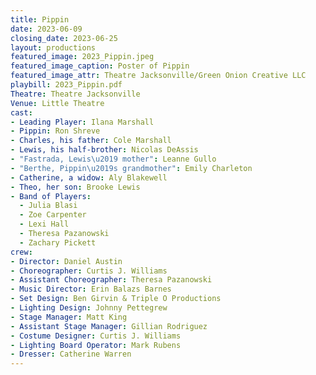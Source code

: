 ```yaml
---
title: Pippin
date: 2023-06-09
closing_date: 2023-06-25
layout: productions
featured_image: 2023_Pippin.jpeg
featured_image_caption: Poster of Pippin
featured_image_attr: Theatre Jacksonville/Green Onion Creative LLC
playbill: 2023_Pippin.pdf
Theatre: Theatre Jacksonville
Venue: Little Theatre
cast:
- Leading Player: Ilana Marshall
- Pippin: Ron Shreve
- Charles, his father: Cole Marshall
- Lewis, his half-brother: Nicolas DeAssis
- "Fastrada, Lewis\u2019 mother": Leanne Gullo
- "Berthe, Pippin\u2019s grandmother": Emily Charleton
- Catherine, a widow: Aly Blakewell
- Theo, her son: Brooke Lewis
- Band of Players:
  - Julia Blasi
  - Zoe Carpenter
  - Lexi Hall
  - Theresa Pazanowski
  - Zachary Pickett
crew:
- Director: Daniel Austin
- Choreographer: Curtis J. Williams
- Assistant Choreographer: Theresa Pazanowski
- Music Director: Erin Balazs Barnes
- Set Design: Ben Girvin & Triple O Productions
- Lighting Design: Johnny Pettegrew
- Stage Manager: Matt King
- Assistant Stage Manager: Gillian Rodriguez
- Costume Designer: Curtis J. Williams
- Lighting Board Operator: Mark Rubens
- Dresser: Catherine Warren
---
```

